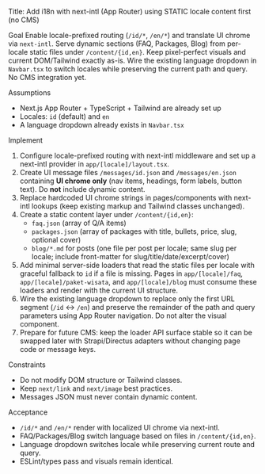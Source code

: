 Title: Add i18n with next-intl (App Router) using STATIC locale content first (no CMS)

Goal
Enable locale-prefixed routing (`/id/*`, `/en/*`) and translate UI chrome via `next-intl`. Serve dynamic sections (FAQ, Packages, Blog) from per-locale static files under `/content/{id,en}`. Keep pixel-perfect visuals and current DOM/Tailwind exactly as-is. Wire the existing language dropdown in `Navbar.tsx` to switch locales while preserving the current path and query. No CMS integration yet.

Assumptions
- Next.js App Router + TypeScript + Tailwind are already set up
- Locales: `id` (default) and `en`
- A language dropdown already exists in `Navbar.tsx`

Implement
1) Configure locale-prefixed routing with next-intl middleware and set up a next-intl provider in `app/[locale]/layout.tsx`.
2) Create UI message files `/messages/id.json` and `/messages/en.json` containing **UI chrome only** (nav items, headings, form labels, button text). Do **not** include dynamic content.
3) Replace hardcoded UI chrome strings in pages/components with next-intl lookups (keep existing markup and Tailwind classes unchanged).
4) Create a static content layer under `/content/{id,en}`:
   - `faq.json` (array of Q/A items)
   - `packages.json` (array of packages with title, bullets, price, slug, optional cover)
   - `blog/*.md` for posts (one file per post per locale; same slug per locale; include front-matter for slug/title/date/excerpt/cover)
5) Add minimal server-side loaders that read the static files per locale with graceful fallback to `id` if a file is missing. Pages in `app/[locale]/faq`, `app/[locale]/paket-wisata`, and `app/[locale]/blog` must consume these loaders and render with the current UI structure.
6) Wire the existing language dropdown to replace only the first URL segment (`/id` ↔ `/en`) and preserve the remainder of the path and query parameters using App Router navigation. Do not alter the visual component.
7) Prepare for future CMS: keep the loader API surface stable so it can be swapped later with Strapi/Directus adapters without changing page code or message keys.

Constraints
- Do not modify DOM structure or Tailwind classes.
- Keep `next/link` and `next/image` best practices.
- Messages JSON must never contain dynamic content.

Acceptance
- `/id/*` and `/en/*` render with localized UI chrome via next-intl.
- FAQ/Packages/Blog switch language based on files in `/content/{id,en}`.
- Language dropdown switches locale while preserving current route and query.
- ESLint/types pass and visuals remain identical.
